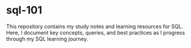 # sql-101
This repository contains my study notes and learning resources for SQL. Here, I document key concepts, queries, and best practices as I progress through my SQL learning journey.
